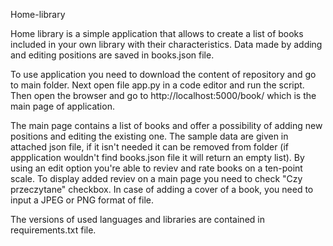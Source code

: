 Home-library

Home library is a simple application that allows to create a list of books included in your own library with their characteristics. Data made by adding and editing positions are saved in books.json file.

To use application you need to download the content of repository and go to main folder. Next open file app.py in a code editor and run the script. Then open the browser and go to http://localhost:5000/book/ which is the main page of application. 

The main page contains a list of books and offer a possibility of adding new positions and editing the existing one. The sample data are given in attached json file, if it isn't needed it can be removed from folder (if appplication wouldn't find books.json file it will return an empty list). By using an edit option you're able to reviev and rate books on a ten-point scale. To display added reviev on a main page you need to check "Czy przeczytane" checkbox. In case of adding a cover of a book, you need to input a JPEG or PNG format of file.

The versions of used languages and libraries are contained in requirements.txt file.

